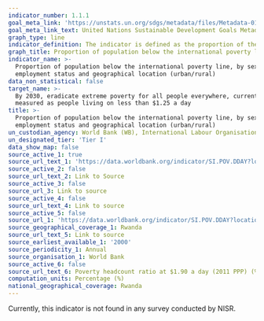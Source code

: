 ```yaml
---
indicator_number: 1.1.1
goal_meta_link: 'https://unstats.un.org/sdgs/metadata/files/Metadata-01-01-01a.pdf'
goal_meta_link_text: United Nations Sustainable Development Goals Metadata (pdf 894kB)
graph_type: line
indicator_definition: The indicator is defined as the proportion of the population living in households below the international poverty line where the average daily consumption (or income) per person is less than $1.9 a day measured at 2011 international prices adjusted for purchasing power parity (PPP) . 
graph_title: Proportion of population below the international poverty line
indicator_name: >-
  Proportion of population below the international poverty line, by sex, age,
  employment status and geographical location (urban/rural)
data_non_statistical: false
target_name: >-
  By 2030, eradicate extreme poverty for all people everywhere, currently
  measured as people living on less than $1.25 a day
title: >-
  Proportion of population below the international poverty line, by sex, age,
  employment status and geographical location (urban/rural)
un_custodian_agency: World Bank (WB), International Labour Organisation (ILO)
un_designated_tier: 'Tier I'
data_show_map: false
source_active_1: true
source_url_text_1: 'https://data.worldbank.org/indicator/SI.POV.DDAY?locations=RW'
source_active_2: false
source_url_text_2: Link to Source
source_active_3: false
source_url_3: Link to source
source_active_4: false
source_url_text_4: Link to source
source_active_5: false
source_url_1: 'https://data.worldbank.org/indicator/SI.POV.DDAY?locations=RW'
source_geographical_coverage_1: Rwanda
source_url_text_5: Link to source
source_earliest_available_1: '2000'
source_periodicity_1: Annual
source_organisation_1: World Bank
source_active_6: false
source_url_text_6: Poverty headcount ratio at $1.90 a day (2011 PPP) (% of population)
computation_units: Percentage (%)
national_geographical_coverage: Rwanda
---
```

Currently, this indicator is not found in any survey conducted by NISR.
